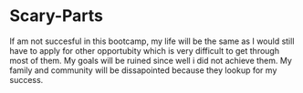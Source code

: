 # Scary-Parts

If am not succesful in this bootcamp, my life will be the same as I would still have to apply for other opportubity which is very difficult to get through most of them. My goals will be ruined since well i did not achieve them. My family and community will be dissapointed because they lookup for my success.
